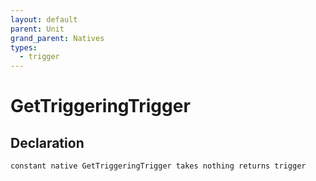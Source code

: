 ```yaml
---
layout: default
parent: Unit
grand_parent: Natives
types:
  - trigger
---
```


# GetTriggeringTrigger

## Declaration

```
constant native GetTriggeringTrigger takes nothing returns trigger
```